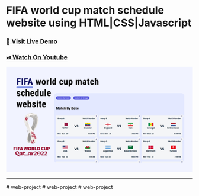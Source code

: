 # FIFA world cup match schedule website using HTML|CSS|Javascript

### [🔗 Visit Live Demo](https://world-cup-matches.codsfli.com/)

### [⏯ Watch On Youtube](https://youtu.be/uv9sS-WkZac)

![thumbnail](thumbnail.png)

---
#   w e b - p r o j e c t 
 
 #   w e b - p r o j e c t 
 
 #   w e b - p r o j e c t 
 
 